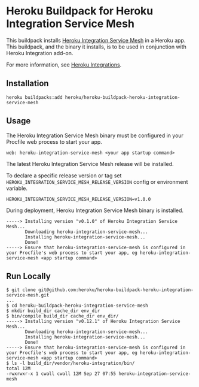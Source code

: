 # Heroku Buildpack for Heroku Integration Service Mesh

This buildpack installs [Heroku Integration Service Mesh](https://github.com/heroku/heroku-integration-service-mesh) in a Heroku app.  This buildpack, and the binary it installs, is to be used in conjunction with Heroku Integration add-on.

For more information, see [Heroku Integrations](https://devcenter.heroku.com/articles/heroku-integration).

## Installation
```shell
heroku buildpacks:add heroku/heroku-buildpack-heroku-integration-service-mesh
```

## Usage
The Heroku Integration Service Mesh binary must be configured in your Procfile web process to start your app.
```shell
web: heroku-integration-service-mesh <your app startup command>
```
The latest Heroku Integration Service Mesh release will be installed.

To declare a specific release version or tag set `HEROKU_INTEGRATION_SERVICE_MESH_RELEASE_VERSION` config or environment variable.
```shell
HEROKU_INTEGRATION_SERVICE_MESH_RELEASE_VERSION=v1.0.0
```

During deployment, Heroku Integration Service Mesh binary is installed.
```shell
-----> Installing version "v0.1.0" of Heroku Integration Service Mesh...
       Downloading heroku-integration-service-mesh...
       Installing heroku-integration-service-mesh...
       Done!
-----> Ensure that heroku-integration-service-mesh is configured in your Procfile's web process to start your app, eg heroku-integration-service-mesh <app startup command>
```

## Run Locally
```shell
$ git clone git@github.com:heroku/heroku-buildpack-heroku-integration-service-mesh.git
...
$ cd heroku-buildpack-heroku-integration-service-mesh
$ mkdir build_dir cache_dir env_dir
$ bin/compile build_dir cache_dir env_dir/
-----> Installing version "v0.12.1" of Heroku Integration Service Mesh...
       Downloading heroku-integration-service-mesh...
       Installing heroku-integration-service-mesh...
       Done!
-----> Ensure that heroku-integration-service-mesh is configured in your Procfile's web process to start your app, eg heroku-integration-service-mesh <app startup command>
$ ls -l build_dir/vendor/heroku-integration/bin/
total 12M
-rwxrwxr-x 1 cwall cwall 12M Sep 27 07:55 heroku-integration-service-mesh

```
